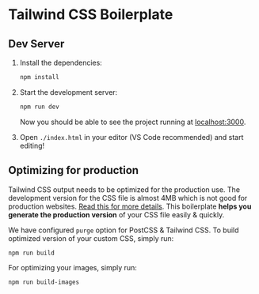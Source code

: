 # Tailwind CSS Boilerplate

## Dev Server

1. Install the dependencies:

    ```bash
    npm install

2. Start the development server:

    ```bash
    npm run dev
    ```

    Now you should be able to see the project running at [localhost:3000](http://localhost:3000).

3. Open `./index.html` in your editor (VS Code recommended) and start editing!

## Optimizing for production

Tailwind CSS output needs to be optimized for the production use. The development version for the CSS file is almost 4MB which is not good for production websites. [Read this for more details](https://tailwindcss.com/docs/optimizing-for-production). This boilerplate **helps you generate the production version** of your CSS file easily & quickly.

We have configured `purge` option for PostCSS & Tailwind CSS. To build optimized version of your custom CSS, simply run:

```bash
npm run build
```

For optimizing your images, simply run:

```bash
npm run build-images
```

